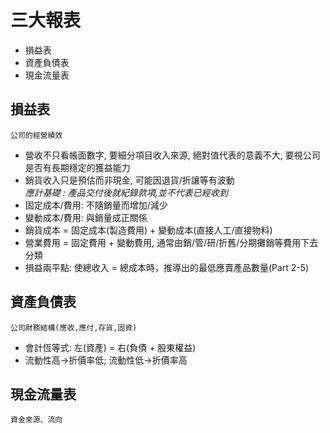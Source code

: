 # 三大報表
- 損益表
- 資產負債表
- 現金流量表


## 損益表
`公司的經營績效`
- 營收不只看帳面數字, 要細分項目收入來源, 絕對值代表的意義不大, 要視公司是否有長期穩定的獲益能力
- 銷貨收入只是預估而非現金, 可能因退貨/折讓等有波動<br>
*應計基礎 : 產品交付後就紀錄款項,並不代表已經收到*
- 固定成本/費用: 不隨銷量而增加/減少
- 變動成本/費用: 與銷量成正關係
- 銷貨成本 = 固定成本(製造費用) + 變動成本(直接人工/直接物料)
- 營業費用 = 固定費用 + 變動費用, 通常由銷/管/研/折舊/分期攤銷等費用下去分類
- 損益兩平點: 使總收入 = 總成本時，推導出的最低應賣產品數量(Part 2-5)
## 資產負債表
`公司財務結構(應收,應付,存貨,固資)`
- 會計恆等式: 左(資產) = 右(負債 + 股東權益)
- 流動性高->折價率低; 流動性低->折價率高
## 現金流量表
`資金來源、流向`

